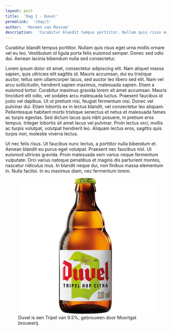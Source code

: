 ```yaml
---
layout: post
title:  'Dag 1 - Duvel'
permalink:  '/day/1'
author:  'Harmen van Rossum'
description:  'Curabitur blandit tempus porttitor. Nullam quis risus eget urna mollis ornare vel eu leo. Vestibulum id ligula porta felis euismod semper. Donec sed odio dui. Aenean lacinia bibendum nulla sed consectetur.'
---
```

<p class='intro'><span class='dropcap'>C</span>urabitur blandit tempus porttitor. Nullam quis risus eget urna mollis ornare vel eu leo. Vestibulum id ligula porta felis euismod semper. Donec sed odio dui. Aenean lacinia bibendum nulla sed consectetur.</p>

Lorem ipsum dolor sit amet, consectetur adipiscing elit. Nam aliquet massa sapien, quis ultricies elit sagittis id. Mauris accumsan, dui eu tristique auctor, tellus sem ullamcorper lacus, sed auctor leo libero sed elit. Nam vel arcu sollicitudin, hendrerit sapien maximus, malesuada sapien. Etiam a euismod tortor. Curabitur maximus gravida lorem sit amet accumsan. Mauris tincidunt elit odio, vel sodales arcu malesuada luctus. Praesent faucibus id justo vel dapibus. Ut ut pretium nisi, feugiat fermentum nisi. Donec vel pulvinar dui. Etiam lobortis ex in lectus blandit, vel consectetur leo aliquam. Pellentesque habitant morbi tristique senectus et netus et malesuada fames ac turpis egestas. Sed dictum lacus quis nibh posuere, in pretium eros tempus. Integer lobortis sit amet lacus vel pulvinar. Proin lectus orci, mollis ac turpis volutpat, volutpat hendrerit leo. Aliquam lectus eros, sagittis quis turpis non, molestie viverra lectus.

Ut nec felis risus. Ut faucibus nunc lectus, a porttitor nulla bibendum et. Aenean blandit eu purus eget volutpat. Praesent nec faucibus nisl. Ut euismod ultrices gravida. Proin malesuada sem varius neque fermentum vulputate. Orci varius natoque penatibus et magnis dis parturient montes, nascetur ridiculus mus. In blandit neque dui, non finibus massa elementum in. Nulla facilisi. In eu maximus diam, nec fermentum lorem.

<figure><img src='/assets/img/day_1.jpg' alt=''/> <figcaption>Duvel is een Tripel van 9.5%, gebrouwen door Moortgat brouwerij.</figcaption></figure>
